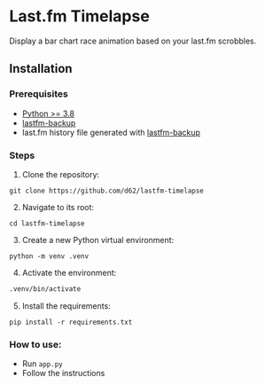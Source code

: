 # Last.fm Timelapse

Display a bar chart race animation based on your last.fm scrobbles.

## Installation

### Prerequisites

* [Python >= 3.8](https://www.python.org/)
* [lastfm-backup](https://github.com/D62/lastfm-backup)
* last.fm history file generated with [lastfm-backup](https://github.com/D62/lastfm-backup)

### Steps

1. Clone the repository:

```
git clone https://github.com/d62/lastfm-timelapse
```

2. Navigate to its root:

```
cd lastfm-timelapse
```

3. Create a new Python virtual environment:

```
python -m venv .venv
```

4. Activate the environment:

```bash
.venv/bin/activate
```

5. Install the requirements:

```
pip install -r requirements.txt
```

### How to use:
* Run `app.py`
* Follow the instructions